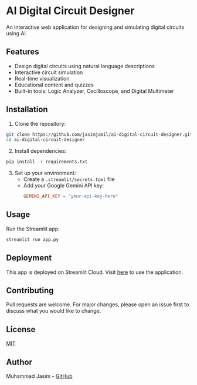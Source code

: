 # AI Digital Circuit Designer

An interactive web application for designing and simulating digital circuits using AI.

## Features

- Design digital circuits using natural language descriptions
- Interactive circuit simulation
- Real-time visualization
- Educational content and quizzes
- Built-in tools: Logic Analyzer, Oscilloscope, and Digital Multimeter

## Installation

1. Clone the repository:
```bash
git clone https://github.com/jasimjamil/ai-digital-circuit-designer.git
cd ai-digital-circuit-designer
```

2. Install dependencies:
```bash
pip install -r requirements.txt
```

3. Set up your environment:
   - Create a `.streamlit/secrets.toml` file
   - Add your Google Gemini API key:
     ```toml
     GEMINI_API_KEY = "your-api-key-here"
     ```

## Usage

Run the Streamlit app:
```bash
streamlit run app.py
```

## Deployment

This app is deployed on Streamlit Cloud. Visit [here](https://ai-digital-circuit-designer.streamlit.app) to use the application.

## Contributing

Pull requests are welcome. For major changes, please open an issue first to discuss what you would like to change.

## License

[MIT](https://choosealicense.com/licenses/mit/)

## Author

Muhammad Jasim - [GitHub](https://github.com/jasimjamil) 